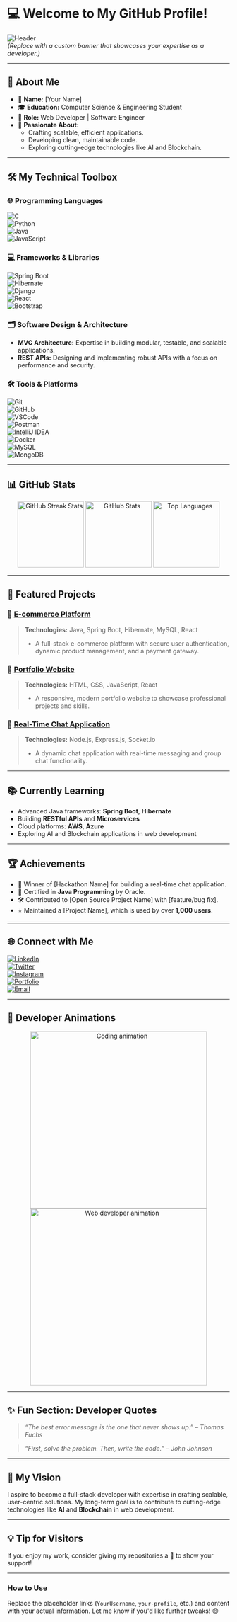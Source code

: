 # 💻 Welcome to My GitHub Profile!  

![Header](https://user-images.githubusercontent.com/0000000/placeholder.gif)  
*(Replace with a custom banner that showcases your expertise as a developer.)*  

---

## 👋 About Me  

- 🌟 **Name:** [Your Name]  
- 🎓 **Education:** Computer Science & Engineering Student  
- 💼 **Role:** Web Developer | Software Engineer  
- 🚀 **Passionate About:**  
  - Crafting scalable, efficient applications.  
  - Developing clean, maintainable code.  
  - Exploring cutting-edge technologies like AI and Blockchain.  

---

## 🛠️ My Technical Toolbox  

### 🌐 **Programming Languages**  
![C](https://img.icons8.com/color/48/c-programming.png)  
![Python](https://img.icons8.com/color/48/python.png)  
![Java](https://img.icons8.com/color/48/java-coffee-cup-logo.png)  
![JavaScript](https://img.icons8.com/color/48/javascript.png)  

### 💻 **Frameworks & Libraries**  
![Spring Boot](https://img.icons8.com/color/48/spring-logo.png)  
![Hibernate](https://img.icons8.com/color/48/hibernate.png)  
![Django](https://img.icons8.com/color/48/django.png)  
![React](https://img.icons8.com/plasticine/48/react.png)  
![Bootstrap](https://img.icons8.com/color/48/bootstrap.png)  

### 🗂️ **Software Design & Architecture**  
- **MVC Architecture:** Expertise in building modular, testable, and scalable applications.  
- **REST APIs:** Designing and implementing robust APIs with a focus on performance and security.  

### 🛠️ **Tools & Platforms**  
![Git](https://img.icons8.com/color/48/git.png)  
![GitHub](https://img.icons8.com/material-outlined/48/github.png)  
![VSCode](https://img.icons8.com/color/48/visual-studio-code-2019.png)  
![Postman](https://img.icons8.com/color/48/postman-api.png)  
![IntelliJ IDEA](https://img.icons8.com/color/48/intellij-idea.png)  
![Docker](https://img.icons8.com/color/48/docker.png)  
![MySQL](https://img.icons8.com/color/48/mysql-logo.png)  
![MongoDB](https://img.icons8.com/color/48/mongodb.png)  

---

## 📊 GitHub Stats  

<div align="center">
  <img src="https://github-readme-streak-stats.herokuapp.com/?user=YourUsername&theme=radical" alt="GitHub Streak Stats" height="150">
  <img src="https://github-readme-stats.vercel.app/api?username=YourUsername&show_icons=true&theme=radical" alt="GitHub Stats" height="150">
  <img src="https://github-readme-stats.vercel.app/api/top-langs/?username=YourUsername&layout=compact&theme=radical" alt="Top Languages" height="150">
</div>

---

## 🚀 Featured Projects  

### 🌟 [**E-commerce Platform**](https://github.com/YourUsername/EcommercePlatform)  
> **Technologies:** Java, Spring Boot, Hibernate, MySQL, React  
> - A full-stack e-commerce platform with secure user authentication, dynamic product management, and a payment gateway.

### 🌟 [**Portfolio Website**](https://github.com/YourUsername/PortfolioWebsite)  
> **Technologies:** HTML, CSS, JavaScript, React  
> - A responsive, modern portfolio website to showcase professional projects and skills.

### 🌟 [**Real-Time Chat Application**](https://github.com/YourUsername/RealTimeChatApp)  
> **Technologies:** Node.js, Express.js, Socket.io  
> - A dynamic chat application with real-time messaging and group chat functionality.

---

## 📚 Currently Learning  

- Advanced Java frameworks: **Spring Boot**, **Hibernate**  
- Building **RESTful APIs** and **Microservices**  
- Cloud platforms: **AWS**, **Azure**  
- Exploring AI and Blockchain applications in web development  

---

## 🏆 Achievements  

- 🥇 Winner of [Hackathon Name] for building a real-time chat application.  
- 📜 Certified in **Java Programming** by Oracle.  
- 🛠️ Contributed to [Open Source Project Name] with [feature/bug fix].  
- ⭐ Maintained a [Project Name], which is used by over **1,000 users**.  

---

## 🌐 Connect with Me  

[![LinkedIn](https://img.icons8.com/color/48/linkedin.png)](https://www.linkedin.com/in/your-profile)  
[![Twitter](https://img.icons8.com/color/48/twitter.png)](https://twitter.com/your-profile)  
[![Instagram](https://img.icons8.com/color/48/instagram-new.png)](https://www.instagram.com/your-profile)  
[![Portfolio](https://img.icons8.com/ios-filled/50/portfolio.png)](https://yourportfolio.com)  
[![Email](https://img.icons8.com/color/48/gmail.png)](mailto:youremail@example.com)  

---

## 🎨 Developer Animations  

<div align="center">
  <img src="https://media.giphy.com/media/L8K62iTDkzGX6/giphy.gif" width="400" alt="Coding animation">  
  <img src="https://media.giphy.com/media/ZVik7pBtu9dNS/giphy.gif" width="400" alt="Web developer animation">  
</div>

---

## ✨ Fun Section: Developer Quotes  

> *“The best error message is the one that never shows up.” – Thomas Fuchs*  

> *“First, solve the problem. Then, write the code.” – John Johnson*  

---

## 🚀 My Vision  

I aspire to become a full-stack developer with expertise in crafting scalable, user-centric solutions. My long-term goal is to contribute to cutting-edge technologies like **AI** and **Blockchain** in web development.  

---

## 💡 Tip for Visitors  

If you enjoy my work, consider giving my repositories a 🌟 to show your support!  

---

### How to Use  
Replace the placeholder links (`YourUsername`, `your-profile`, etc.) and content with your actual information. Let me know if you'd like further tweaks! 😊  
